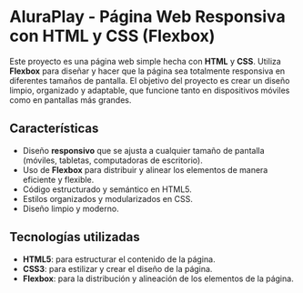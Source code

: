 # AluraPlay - Página Web Responsiva con HTML y CSS (Flexbox)

Este proyecto es una página web simple hecha con **HTML** y **CSS**. Utiliza **Flexbox** para diseñar y hacer que la página sea totalmente responsiva en diferentes tamaños de pantalla. El objetivo del proyecto es crear un diseño limpio, organizado y adaptable, que funcione tanto en dispositivos móviles como en pantallas más grandes.

## Características

- Diseño **responsivo** que se ajusta a cualquier tamaño de pantalla (móviles, tabletas, computadoras de escritorio).
- Uso de **Flexbox** para distribuir y alinear los elementos de manera eficiente y flexible.
- Código estructurado y semántico en HTML5.
- Estilos organizados y modularizados en CSS.
- Diseño limpio y moderno.

## Tecnologías utilizadas

- **HTML5**: para estructurar el contenido de la página.
- **CSS3**: para estilizar y crear el diseño de la página.
- **Flexbox**: para la distribución y alineación de los elementos de la página.
